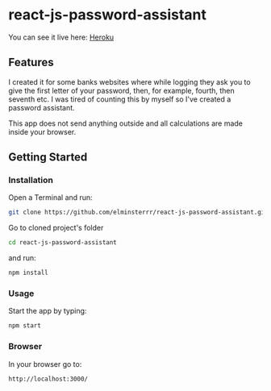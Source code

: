 # react-js-password-assistant

You can see it live here: [Heroku](https://react-js-password-assistant.herokuapp.com/)


## Features

I created it for some banks websites where while logging they ask you to give the first letter of your password, then, for example, fourth, then seventh etc.
I was tired of counting this by myself so I've created a password assistant.

This app does not send anything outside and all calculations are made inside your browser.


## Getting Started

### Installation

Open a Terminal and run:

```sh
git clone https://github.com/elminsterrr/react-js-password-assistant.git
```

Go to cloned project's folder

```sh
cd react-js-password-assistant
```

and run:

```sh
npm install
```

### Usage

Start the app by typing:

```sh
npm start
```

### Browser

In your browser go to:

```sh
http://localhost:3000/
```
